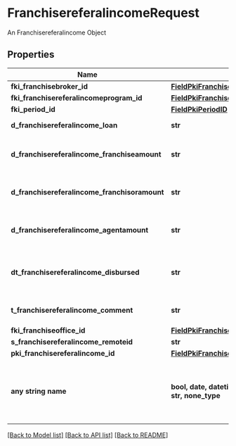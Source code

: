 # FranchisereferalincomeRequest

An Franchisereferalincome Object

## Properties
Name | Type | Description | Notes
------------ | ------------- | ------------- | -------------
**fki_franchisebroker_id** | [**FieldPkiFranchisebrokerID**](FieldPkiFranchisebrokerID.md) |  | 
**fki_franchisereferalincomeprogram_id** | [**FieldPkiFranchisereferalincomeprogramID**](FieldPkiFranchisereferalincomeprogramID.md) |  | 
**fki_period_id** | [**FieldPkiPeriodID**](FieldPkiPeriodID.md) |  | 
**d_franchisereferalincome_loan** | **str** | The loan amount | 
**d_franchisereferalincome_franchiseamount** | **str** | The amount that will be given to the franchise | 
**d_franchisereferalincome_franchisoramount** | **str** | The amount that will be kept by the franchisor | 
**d_franchisereferalincome_agentamount** | **str** | The amount that will be given to the agent | 
**dt_franchisereferalincome_disbursed** | **str** | The date the amounts were disbursed | 
**t_franchisereferalincome_comment** | **str** | Comment about the transaction | 
**fki_franchiseoffice_id** | [**FieldPkiFranchiseofficeID**](FieldPkiFranchiseofficeID.md) |  | 
**s_franchisereferalincome_remoteid** | **str** |  | 
**pki_franchisereferalincome_id** | [**FieldPkiFranchisereferalincomeID**](FieldPkiFranchisereferalincomeID.md) |  | [optional] 
**any string name** | **bool, date, datetime, dict, float, int, list, str, none_type** | any string name can be used but the value must be the correct type | [optional]

[[Back to Model list]](../README.md#documentation-for-models) [[Back to API list]](../README.md#documentation-for-api-endpoints) [[Back to README]](../README.md)


